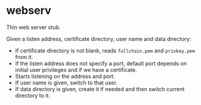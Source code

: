 # webserv

Thin web server stub.

Given a listen address, certificate directory, user name and data directory:

* If certificate directory is not blank, reads `fullchain.pem` and `privkey.pem` from it.
* If the listen address does not specify a port, default port depends on initial user privileges and if we have a certificate.
* Starts listening on the address and port.
* If user name is given, switch to that user.
* If data directory is given, create it if needed and then switch current directory to it.
